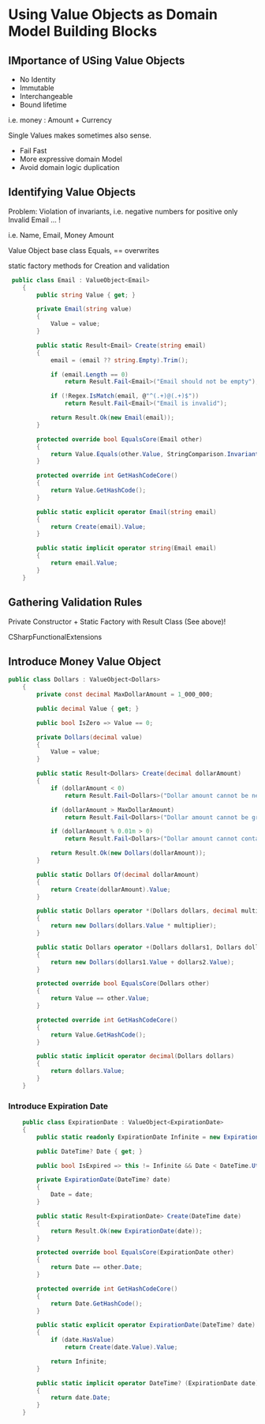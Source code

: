 # Using Value Objects as Domain Model Building Blocks

## IMportance of USing Value Objects

*   No Identity
*   Immutable
*   Interchangeable
*   Bound lifetime

i.e. money : Amount + Currency

Single Values makes sometimes also sense.
*   Fail Fast
*   More expressive domain Model
*   Avoid domain logic duplication

## Identifying  Value Objects

Problem: Violation of invariants, i.e. negative numbers for positive only
Invalid Email ... !

i.e. Name, Email, Money Amount 

Value Object base class
Equals, == overwrites

static factory methods for Creation and validation

```C#
 public class Email : ValueObject<Email>
    {
        public string Value { get; }

        private Email(string value)
        {
            Value = value;
        }

        public static Result<Email> Create(string email)
        {
            email = (email ?? string.Empty).Trim();

            if (email.Length == 0)
                return Result.Fail<Email>("Email should not be empty");

            if (!Regex.IsMatch(email, @"^(.+)@(.+)$"))
                return Result.Fail<Email>("Email is invalid");

            return Result.Ok(new Email(email));
        }

        protected override bool EqualsCore(Email other)
        {
            return Value.Equals(other.Value, StringComparison.InvariantCultureIgnoreCase);
        }

        protected override int GetHashCodeCore()
        {
            return Value.GetHashCode();
        }

        public static explicit operator Email(string email)
        {
            return Create(email).Value;
        }

        public static implicit operator string(Email email)
        {
            return email.Value;
        }
    }
```

## Gathering Validation Rules

Private Constructor + Static Factory with Result Class (See above)!

CSharpFunctionalExtensions

## Introduce Money Value Object

```C#
public class Dollars : ValueObject<Dollars>
    {
        private const decimal MaxDollarAmount = 1_000_000;

        public decimal Value { get; }

        public bool IsZero => Value == 0;

        private Dollars(decimal value)
        {
            Value = value;
        }

        public static Result<Dollars> Create(decimal dollarAmount)
        {
            if (dollarAmount < 0)
                return Result.Fail<Dollars>("Dollar amount cannot be negative");

            if (dollarAmount > MaxDollarAmount)
                return Result.Fail<Dollars>("Dollar amount cannot be greater than " + MaxDollarAmount);

            if (dollarAmount % 0.01m > 0)
                return Result.Fail<Dollars>("Dollar amount cannot contain part of a penny");

            return Result.Ok(new Dollars(dollarAmount));
        }

        public static Dollars Of(decimal dollarAmount)
        {
            return Create(dollarAmount).Value;
        }

        public static Dollars operator *(Dollars dollars, decimal multiplier)
        {
            return new Dollars(dollars.Value * multiplier);
        }

        public static Dollars operator +(Dollars dollars1, Dollars dollars2)
        {
            return new Dollars(dollars1.Value + dollars2.Value);
        }

        protected override bool EqualsCore(Dollars other)
        {
            return Value == other.Value;
        }

        protected override int GetHashCodeCore()
        {
            return Value.GetHashCode();
        }

        public static implicit operator decimal(Dollars dollars)
        {
            return dollars.Value;
        }
    }
```

### Introduce Expiration Date

```C#
    public class ExpirationDate : ValueObject<ExpirationDate>
    {
        public static readonly ExpirationDate Infinite = new ExpirationDate(null);

        public DateTime? Date { get; }

        public bool IsExpired => this != Infinite && Date < DateTime.UtcNow;

        private ExpirationDate(DateTime? date)
        {
            Date = date;
        }

        public static Result<ExpirationDate> Create(DateTime date)
        {
            return Result.Ok(new ExpirationDate(date));
        }

        protected override bool EqualsCore(ExpirationDate other)
        {
            return Date == other.Date;
        }

        protected override int GetHashCodeCore()
        {
            return Date.GetHashCode();
        }

        public static explicit operator ExpirationDate(DateTime? date)
        {
            if (date.HasValue)
                return Create(date.Value).Value;

            return Infinite;
        }

        public static implicit operator DateTime? (ExpirationDate date)
        {
            return date.Date;
        }
    }
```
